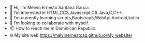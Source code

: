 - 👋 Hi, I’m Melvin Ernesto Santana Garcia. 
- 👀 I’m interested in HTML,CC3,Javascript,C#,Java,C,C++.
- 🌱 I’m currently learning scripts,Bootstrap5,WebApi,Android,kotlin.
- 💞️ I’m looking to collaborate with myself.
- 📫 How to reach me in Dominican Republic.
- 🌐 My site web https://melvinernestosg.github.io/My_website/

<!---
MelvinErnestoSG/MelvinErnestoSG is a ✨ special ✨ repository because its `README.md` (this file) appears on your GitHub profile.
You can click the Preview link to take a look at your changes.
--->
